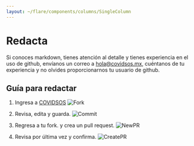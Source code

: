```yaml
---
layout: ~/flare/components/columns/SingleColumn
---
```


# Redacta
Si conoces markdown, tienes atención al detalle y tienes experiencia en
 el uso de github, envíanos un correo a hola@covidsos.mx, cuéntanos de tu
  experiencia y no olvides proporcionarnos tu usuario de github.

## Guía para redactar

1. Ingresa a [COVIDSOS](https://github.com/covidsos/pages)
![Fork](./images/fork.png)

2. Revisa, edita y guarda.
![Commit](./images/commit_changes.png)

3. Regresa a tu fork.
 y crea un pull request.
![NewPR](./images/new_pr.png)

4. Revisa por última vez y confirma.
![CreatePR](./images/create_pr2.png)
